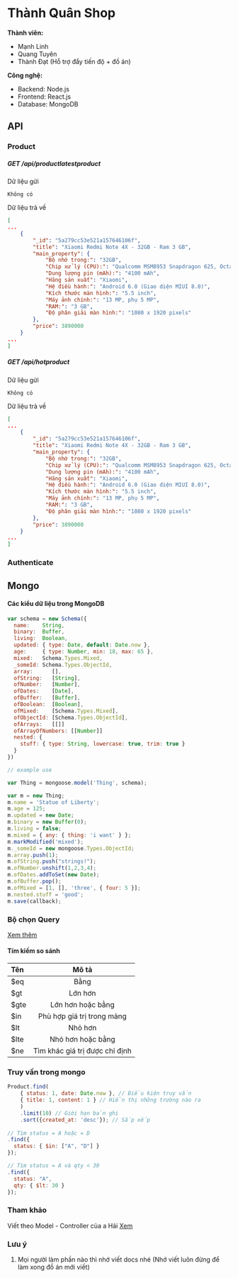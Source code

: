 # Thành Quân Shop

**Thành viên:**
- Mạnh Linh
- Quang Tuyên
- Thành Đạt (Hỗ trợ đẩy tiến độ + đồ án)

**Công nghệ:**
- Backend: Node.js
- Frontend: React.js
- Database: MongoDB

## API

### Product

##### GET /api/productlatestproduct

Dữ liệu gửi

```
Không có
```

Dữ liệu trả về
```json
[
...
    {
        "_id": "5a279cc53e521a157646106f",
        "title": "Xiaomi Redmi Note 4X - 32GB - Ram 3 GB",
        "main_property": {
            "Bộ nhớ trong:": "32GB",
            "Chip xử lý (CPU):": "Qualcomm MSM8953 Snapdragon 625, Octa-core 2.0 GHz Cortex-A53,Adreno 506",
            "Dung lượng pin (mAh):": "4100 mAh",
            "Hãng sản xuất": "Xiaomi",
            "Hệ điều hành:": "Android 6.0 (Giao diện MIUI 8.0)",
            "Kích thước màn hình:": "5.5 inch",
            "Máy ảnh chính:": "13 MP, phụ 5 MP",
            "RAM:": "3 GB",
            "Độ phân giải màn hình:": "1080 x 1920 pixels"
        },
        "price": 3890000
    }
...
]
```

##### GET /api/hotproduct

Dữ liệu gửi

```
Không có
```

Dữ liệu trả về
```json
[
...
    {
        "_id": "5a279cc53e521a157646106f",
        "title": "Xiaomi Redmi Note 4X - 32GB - Ram 3 GB",
        "main_property": {
            "Bộ nhớ trong:": "32GB",
            "Chip xử lý (CPU):": "Qualcomm MSM8953 Snapdragon 625, Octa-core 2.0 GHz Cortex-A53,Adreno 506",
            "Dung lượng pin (mAh):": "4100 mAh",
            "Hãng sản xuất": "Xiaomi",
            "Hệ điều hành:": "Android 6.0 (Giao diện MIUI 8.0)",
            "Kích thước màn hình:": "5.5 inch",
            "Máy ảnh chính:": "13 MP, phụ 5 MP",
            "RAM:": "3 GB",
            "Độ phân giải màn hình:": "1080 x 1920 pixels"
        },
        "price": 3890000
    }
...
]
```

### Authenticate



## Mongo

#### Các kiểu dữ liệu trong MongoDB

```javascript
var schema = new Schema({
  name:    String,
  binary:  Buffer,
  living:  Boolean,
  updated: { type: Date, default: Date.now },
  age:     { type: Number, min: 18, max: 65 },
  mixed:   Schema.Types.Mixed,
  _someId: Schema.Types.ObjectId,
  array:      [],
  ofString:   [String],
  ofNumber:   [Number],
  ofDates:    [Date],
  ofBuffer:   [Buffer],
  ofBoolean:  [Boolean],
  ofMixed:    [Schema.Types.Mixed],
  ofObjectId: [Schema.Types.ObjectId],
  ofArrays:   [[]]
  ofArrayOfNumbers: [[Number]]
  nested: {
    stuff: { type: String, lowercase: true, trim: true }
  }
})

// example use

var Thing = mongoose.model('Thing', schema);

var m = new Thing;
m.name = 'Statue of Liberty';
m.age = 125;
m.updated = new Date;
m.binary = new Buffer(0);
m.living = false;
m.mixed = { any: { thing: 'i want' } };
m.markModified('mixed');
m._someId = new mongoose.Types.ObjectId;
m.array.push(1);
m.ofString.push("strings!");
m.ofNumber.unshift(1,2,3,4);
m.ofDates.addToSet(new Date);
m.ofBuffer.pop();
m.ofMixed = [1, [], 'three', { four: 5 }];
m.nested.stuff = 'good';
m.save(callback);
```

### Bộ chọn Query

[Xem thêm](https://docs.mongodb.com/manual/reference/operator/query/)

#### Tím kiếm so sánh
|Tên|Mô tả|
|:--|:-------:|
|$eq|Bằng|
|$gt|Lớn hơn|
|$gte|Lớn hơn hoặc bằng|
|$in|Phù hợp giá trị trong mảng|
|$lt|Nhỏ hơn|
|$lte|Nhỏ hơn hoặc bằng|
|$ne|Tìm khác giá trị được chỉ định|


### Truy vấn trong mongo

```javascript
Product.find(
    { status: 1, date: Date.now }, // Điều kiện truy vấn
    { title: 1, content: 1 } // Hiển thị những trường nào ra
    )
    .limit(10) // Giới hạn bản ghi
    .sort({created_at: 'desc'}); // Sắp xếp
    
// Tìm status = A hoặc = D
.find({ 
  status: { $in: ["A", "D"] }
});

// Tìm status = A và qty < 30
.find({ 
  status: "A", 
  qty: { $lt: 30 }
});
```

### Tham khảo

Viết theo Model - Controller của a Hải [Xem](https://github.com/haivx/connect-mongodb-express/tree/master/Example%203)

### Lưu ý

1) Mọi người làm phần nào thì nhớ viết docs nhé (Nhớ viết luôn đừng để làm xong đồ án mới viết)

